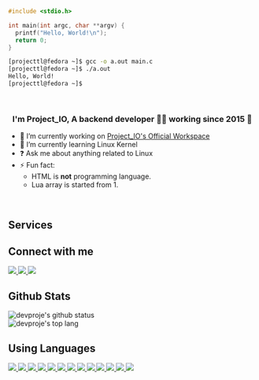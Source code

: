```c
#include <stdio.h>

int main(int argc, char **argv) {
  printf("Hello, World!\n");
  return 0;
}
```
```bash
[projecttl@fedora ~]$ gcc -o a.out main.c
[projecttl@fedora ~]$ ./a.out
Hello, World!
[projecttl@fedora ~]$
```
<br/>

### <div align="center">I'm Project_IO, A backend developer 👨‍💻 working since 2015 🚀</div>

- 🔭 I’m currently working on [Project_IO's Official Workspace](https://github.com/project-official)
- 🌱 I’m currently learning Linux Kernel
- ❓ Ask me about anything related to Linux
- ⚡ Fun fact:
  - HTML is **not** programming language.
  - Lua array is started from 1.
<br/>

## Services

## Connect with me
<a href="https://github.com/devproje">
  <img src="https://img.shields.io/badge/GitHub-181717?style=flat-square&logo=github&logoColor=white"/>
</a>
<a href="https://cube1.dev/discord">
  <img src="https://img.shields.io/badge/Discord-5865F2?style=flat-square&logo=discord&logoColor=white"/>
</a>
<a href="https://www.youtube.com/channel/UCbFF-pr6prqOLUFbwJEZ16g">
  <img src="https://img.shields.io/badge/YouTube-FF0000?style=flat-square&logo=youtube&logoColor=white">
</a>
<br/>

## Github Stats  
![devproje's github status](https://github-readme-stats.vercel.app/api?username=devproje&show_icons=true&theme=default&count_private=true)
<br/>
![devproje's top lang](https://github-readme-stats.vercel.app/api/top-langs/?username=devproje&theme=default&layout=compact)

## Using Languages
<a href="https://en.cppreference.com/w/c">
  <img src="https://img.shields.io/badge/C-A8B9CC?style=flat-square&logo=c&logoColor=white"/>
</a>
<a href="https://golang.org/doc">
  <img src="https://img.shields.io/badge/Go-00ADD8?style=flat-square&logo=go&logoColor=white"/>
</a>
<a href="https://www.rust-lang.org/">
  <img src="https://img.shields.io/badge/Rust-000000?style=flat-square&logo=Rust&logoColor=white"/>
</a>
<a href="https://kotlinlang.org/docs/home.html">
  <img src="https://img.shields.io/badge/Kotlin-7F52FF?style=flat-square&logo=kotlin&logoColor=white"/>
</a>
<a href="https://www.scala-lang.org">
  <img src="https://img.shields.io/badge/Scala-DC322F?style=flat-square&logo=scala&logoColor=white"/>
</a>
<a href="https://nodejs.org/en/docs">
  <img src="https://img.shields.io/badge/Node.js-339933?style=flat-square&logo=Node.js&logoColor=white">
</a>
<a href="https://svelte.dev/">
  <img src="https://img.shields.io/badge/Svelte-FF3E00?style=flat-square&logo=Svelte&logoColor=white"/>
</a>
<a href="https://nextjs.org/docs/getting-started">
  <img src="https://img.shields.io/badge/Next.js-000000?style=flat-square&logo=Next.js&logoColor=white"/>
</a>
</a>
<a href="https://www.docker.com/">
  <img src="https://img.shields.io/badge/Docker-2496ED?style=flat-square&logo=Docker&logoColor=white"/>
</a>
<a href="https://sqlite.org/index.html">
  <img src="https://img.shields.io/badge/SQLite-003B57?style=flat-square&logo=SQLite&logoColor=white"/>
</a>
<a href="https://www.mysql.com">
  <img src="https://img.shields.io/badge/MySQL-4479A1?style=flat-square&logo=MySQL&logoColor=white"/>
</a>
<a href="https://mariadb.org/">
  <img src="https://img.shields.io/badge/MariaDB-003545?style=flat-square&logo=MariaDB&logoColor=white"/> 
</a>
<a href="https://www.mongodb.com/">
  <img src="https://img.shields.io/badge/MongoDB-47A248?style=flat-square&logo=MongoDB&logoColor=white"/>
</a>
<br/>
